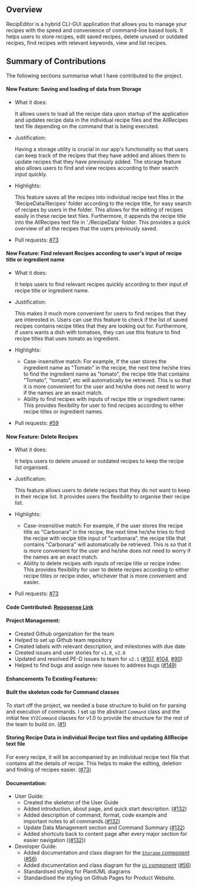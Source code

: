 ## Overview
RecipEditor is a hybrid CLI-GUI application that allows you to manage your recipes with the speed 
and convenience of command-line based tools. It helps users to store recipes, edit saved recipes, 
delete unused or outdated recipes, find recipes with relevant keywords, view and list recipes.

## Summary of Contributions
The following sections summarise what I have contributed to the project.

#### **New Feature**: Saving and loading of data from Storage
- What it does:

  It allows users to load all the recipe data upon startup of the application and
  updates recipe data in the individual recipe files and the AllRecipes text file depending on
  the command that is being executed.

- Justification:

  Having a storage utility is crucial in our app's functionality so that users can
  keep track of the recipes that they have added and allows them to update recipes that they have
  previously added. The storage feature also allows users to find and view recipes according to their
  search input quickly.

- Highlights:

  This feature saves all the recipes into individual recipe text files in the 'RecipeData/Recipes'
  folder according to the recipe title, for easy search of recipes by users in the folder. This allows for
  the editing of recipes easily in these recipe text files. Furthermore, it appends the recipe title into
  the AllRecipes text file in './RecipeData' folder. This provides a quick overview of all the recipes that
  the users previously saved.
- Pull requests: [#73](https://github.com/AY2223S1-CS2113-T18-2/tp/pull/73)


#### **New Feature**: Find relevant Recipes according to user's input of recipe title or ingredient name
- What it does:

  It helps users to find relevant recipes quickly according to their input of recipe title or ingredient name.

- Justification:

  This makes it much more convenient for users to find recipes that they are interested in. Users can use this feature
  to check if the list of saved recipes contains recipe titles that they are looking out for. Furthermore, if users
  wants a dish with tomatoes, they can use this feature to find recipe titles that uses tomato as ingredient.
- Highlights:
  - Case-insensitive match:
    For example, if the user stores the ingredient name as "Tomato" in the recipe, the next time he/she tries to find
    the ingredient name as "tomato", the recipe title that contains "Tomato", "tomato", etc will automatically be retrieved.
    This is so that it is more convenient for the user and he/she does not need to worry if the names are an exact match.
  - Ability to find recipes with inputs of recipe title or ingredient name:
    This provides flexibility for user to find recipes according to either recipe titles or ingredient names.
- Pull requests: [#59](https://github.com/AY2223S1-CS2113-T18-2/tp/pull/59)


#### **New Feature**: Delete Recipes
- What it does:

  It helps users to delete unused or outdated recipes to keep the recipe list organised.

- Justification:

  This feature allows users to delete recipes that they do not want to keep in their recipe list. It provides users the
  flexibility to organise their recipe list.

- Highlights:
  - Case-insensitive match:
    For example, if the user stores the recipe title as "Carbonara" in the recipe, the next time he/she tries to find
    the recipe with recipe title input of "carbonara", the recipe title that contains "Carbonara" will automatically be retrieved.
    This is so that it is more convenient for the user and he/she does not need to worry if the names are an exact match.
  - Ability to delete recipes with inputs of recipe title or recipe index:
    This provides flexibility for user to delete recipes according to either recipe titles or recipe index, whichever that
    is more convenient and easier.
- Pull requests: [#73](https://github.com/AY2223S1-CS2113-T18-2/tp/pull/73)



#### **Code Contributed**: [Reposense Link](https://nus-cs2113-ay2223s1.github.io/tp-dashboard/?search=&sort=groupTitle&sortWithin=title&timeframe=commit&mergegroup=&groupSelect=groupByRepos&breakdown=true&checkedFileTypes=docs~functional-code~test-code~other&since=2022-09-16&tabOpen=true&tabType=authorship&tabAuthor=qianz-z&tabRepo=AY2223S1-CS2113-T18-2%2Ftp%5Bmaster%5D&authorshipIsMergeGroup=false&authorshipFileTypes=docs~functional-code~test-code&authorshipIsBinaryFileTypeChecked=false&authorshipIsIgnoredFilesChecked=false)


#### **Project Management**:
- Created Github organization for the team
- Helped to set up Github team repository
- Created labels with relevant description, and milestones with due date
- Created issues and user stories for `v1.0`, `v2.0`
- Updated and resolved PE-D issues to team for `v2.1`
  ([#107](https://github.com/AY2223S1-CS2113-T18-2/tp/issues/107),
  [#104](https://github.com/AY2223S1-CS2113-T18-2/tp/issues/104),
  [#90](https://github.com/AY2223S1-CS2113-T18-2/tp/issues/90))
- Helped to find bugs and assign new issues to address bugs
  ([#149](https://github.com/AY2223S1-CS2113-T18-2/tp/issues/149))


#### **Enhancements To Existing Features**:

#### **Built the skeleton code for Command classes**
To start off the project, we needed a base structure to build on for parsing and execution of commands.
I set up the abstract `Command` class and the initial few `XYZCommand` classes for v1.0 to provide the
structure for the rest of the team to build on.
([#1](https://github.com/AY2223S1-CS2113-T18-2/tp/pull/1))

#### **Storing Recipe Data in individual Recipe text files and updating AllRecipe text file**
For every recipe, it will be accompanied by an individual recipe text file that contains all the details of
recipe. This helps to make the editing, deletion and finding of recipes easier.
([#73](https://github.com/AY2223S1-CS2113-T18-2/tp/pull/73))


#### **Documentation**:
- User Guide:
  - Created the skeleton of the User Guide
  - Added introduction, about page, and quick start description. ([#132](https://github.com/AY2223S1-CS2113-T18-2/tp/pull/132))
  - Added description of command, format, code example and important notes to all commands.([#132](https://github.com/AY2223S1-CS2113-T18-2/tp/pull/132))
  - Update Data Management section and Command Summary ([#132](https://github.com/AY2223S1-CS2113-T18-2/tp/pull/132))
  - Added shortcuts back to content page after every major section for easier navigation (([#132](https://github.com/AY2223S1-CS2113-T18-2/tp/pull/132)))
- Developer Guide:
  - Added documentation and class diagram for the [_`Storage` component_](https://github.com/AY2223S1-CS2113-T18-2/tp/blob/master/docs/DeveloperGuide.md#storage-component) ([#56](https://github.com/AY2223S1-CS2113-T18-2/tp/pull/56))
  - Added documentation and class diagram for the [_`Ui` component_](https://github.com/AY2223S1-CS2113-T18-2/tp/blob/master/docs/DeveloperGuide.md#ui-component) ([#56](https://github.com/AY2223S1-CS2113-T18-2/tp/pull/56))
  - Standardised styling for PlantUML diagrams
  - Standardised the styling on Github Pages for Product Website.